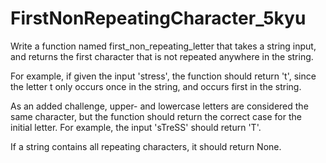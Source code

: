# FirstNonRepeatingCharacter_5kyu

Write a function named first_non_repeating_letter that takes a string input,
and returns the first character that is not repeated anywhere in the string.

For example, if given the input 'stress', the function should return 't',
since the letter t only occurs once in the string, and occurs first in the string.

As an added challenge, upper- and lowercase letters are considered the same character,
but the function should return the correct case for the initial letter.
For example, the input 'sTreSS' should return 'T'.

If a string contains all repeating characters, it should return None.
